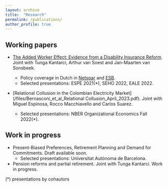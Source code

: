 ```yaml
---
layout: archive
title:  "Research"
permalink: /publications/
author_profile: true
---
```


Working papers
----
* [The Added Worker Effect: Evidence from a Disability Insurance Reform](/files/Bernasconietal_AWE_2022.pdf). Joint with Tunga Kantarci, Arthur van Soest and Jan-Maarten van Sonsbeek.
  * Policy coverage in Dutch in [Netspar](https://www.netspar.nl/nieuws/hoe-reageren-partners-op-het-wegvallen-van-de-wia-uitkering/) and [ESB](https://esb.nu/partners-van-langdurig-zieken-zijn-meer-gaan-werken-door-invoering-wia/).
  * Selected presentations: ESPE 2021(*), SEHO 2022, EALE 2022.

* [Relational Collusion in the Colombian Electricity Market](/files/Bernasconi_et_al_Relational Collusion_April_2023.pdf). Joint with Miguel Espinosa, Rocco Macchiavello and Carlos Suarez.
  * Selected presentations: NBER Organizational Economics Fall 2022(*).

Work in progress
----
* Present-Biased Preferences, Retirement Planning and Demand for Commitments. Draft available soon.
  * Selected presentations: Universitat Autònoma de Barcelona.
* Pension reforms and partial retirement. Joint with Tunga Kantarci. Work in progress.


(*) presentations by cohautors
